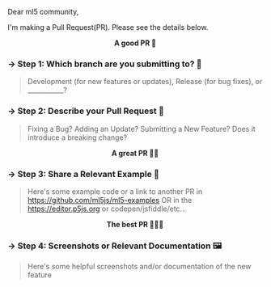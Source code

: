 <!--------------------------------------------
🌈DEAR BELOVED ML5 COMMUNITY MEMBER. WELCOME. 🌈
---------------------------------------------->

Dear ml5 community, 

I'm making a Pull Request(PR). Please see the details below.


<center> <b>A good PR 🌟</b> </center>

### → Step 1: Which branch are you submitting to? 🌲
> Development (for new features or updates), Release (for bug fixes), or ___________?



### → Step 2: Describe your Pull Request 📝
> Fixing a Bug? Adding an Update? Submitting a New Feature? Does it introduce a breaking change?





<center> <b> A great PR 🌟🌟</b></center>

### → Step 3: Share a Relevant Example 🦄
> Here's some example code or a link to another PR in https://github.com/ml5js/ml5-examples OR in the https://editor.p5js.org or codepen/jsfiddle/etc...




<center> <b> The best PR 🌟🌟🌟</b></center>

### → Step 4: Screenshots or Relevant Documentation 🖼
> Here's some helpful screenshots and/or documentation of the new feature 




<!-- 

BEFORE SUBMITTING YOUR PULL REQUEST PLEASE MAKE
SURE TO SUBMIT THE RELEVANT INFORMATION
TO THE SECTIONS LISTED BELOW. 
HELP US HELP YOU BY PROVIDING ALL THE HELPFUL
INFORMATION THAT WILL ALLOW THE ML5 COMMUNITY
TO UNDERSTAND WHAT YOUR PR IS ABOUT.
WE WILL PRIORITIZE WELL A DOCUMENTED PR.

THANK YOU! MERCI! ABRIGADO! GRACIAS! DANKE!
-->




